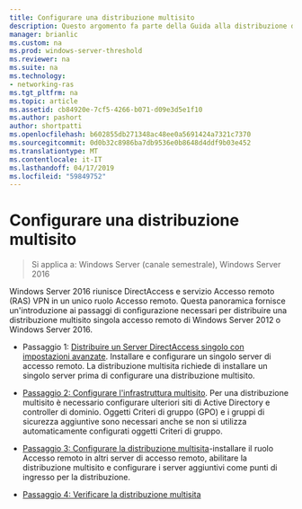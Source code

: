 ```yaml
---
title: Configurare una distribuzione multisito
description: Questo argomento fa parte della Guida alla distribuzione di più server di accesso remoto in una distribuzione multisito di Windows Server 2016.
manager: brianlic
ms.custom: na
ms.prod: windows-server-threshold
ms.reviewer: na
ms.suite: na
ms.technology:
- networking-ras
ms.tgt_pltfrm: na
ms.topic: article
ms.assetid: cb84920e-7cf5-4266-b071-d09e3d5e1f10
ms.author: pashort
author: shortpatti
ms.openlocfilehash: b602855db271348ac48ee0a5691424a7321c7370
ms.sourcegitcommit: 0d0b32c8986ba7db9536e0b8648d4ddf9b03e452
ms.translationtype: MT
ms.contentlocale: it-IT
ms.lasthandoff: 04/17/2019
ms.locfileid: "59849752"
---
```

# <a name="configure-a-multisite-deployment"></a>Configurare una distribuzione multisito

>Si applica a: Windows Server (canale semestrale), Windows Server 2016

 Windows Server 2016 riunisce DirectAccess e servizio Accesso remoto (RAS) VPN in un unico ruolo Accesso remoto. Questa panoramica fornisce un'introduzione ai passaggi di configurazione necessari per distribuire una distribuzione multisito singola accesso remoto di Windows Server 2012 o Windows Server 2016.  
  
-   Passaggio 1: [Distribuire un Server DirectAccess singolo con impostazioni avanzate](https://technet.microsoft.com/windows-server-docs/networking/remote-access/directaccess/single-server-advanced/deploy-a-single-directaccess-server-with-advanced-settings). Installare e configurare un singolo server di accesso remoto. La distribuzione multisita richiede di installare un singolo server prima di configurare una distribuzione multisito.  
  
-   [Passaggio 2: Configurare l'infrastruttura multisito](Step-2-Configure-the-Multisite-Infrastructure.md). Per una distribuzione multisito è necessario configurare ulteriori siti di Active Directory e controller di dominio. Oggetti Criteri di gruppo (GPO) e i gruppi di sicurezza aggiuntive sono necessari anche se non si utilizza automaticamente configurati oggetti Criteri di gruppo.  
  
-   [Passaggio 3: Configurare la distribuzione multisita](Step-3-Configure-the-Multisite-Deployment.md)-installare il ruolo Accesso remoto in altri server di accesso remoto, abilitare la distribuzione multisito e configurare i server aggiuntivi come punti di ingresso per la distribuzione.  
  
-   [Passaggio 4: Verificare la distribuzione multisita](Step-4-Verify-the-Multisite-Deployment.md) 
  


